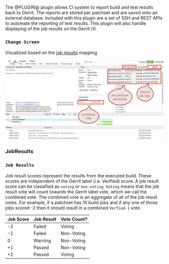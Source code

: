 <link href="../com/googlesource/gerrit/plugins/verifystatus/public/verifystatus.css" rel="stylesheet"></link>

The @PLUGIN@ plugin allows CI system to report build and test results back to
Gerrit. The reports are stored per patchset and are saved onto an external
database.  Included with this plugin are a set of SSH and REST APIs to automate
the reporting of test results.  This plugin will also handle displaying of the
job results on the Gerrit UI.


### `Change Screen`
Visualized based on the [job results](#job-results) mapping

![PreferencesScreenshot](images/job_results.png)



### <a id="job-results"></a>JobResults
### `Job Results`

Job result scores represent the results from the executed build.  These
scores are independent of the Gerrit label (i.e. Verified) score.  A job
result score can be classified as `voting` or `non-voting`.  `Voting`
means that the job result vote will count towards the Gerrit label
vote, which we call the combined vote.  The combined vote is an aggregate
of all of the job result votes.  For example, if a patchset has 10 build jobs
and if any one of those jobs scored -2 then it should result in a combined
`Verfied-1` vote.


|Job Score |Job Result      |Vote Count?
|:---------|:---------------|:----------
|-2        |Failed          |Voting
|-1        |Failed          |Non-Voting
| 0        |Warning         |Non-Voting
|+1        |Passed          |Non-Voting
|+2        |Passed          |Voting
